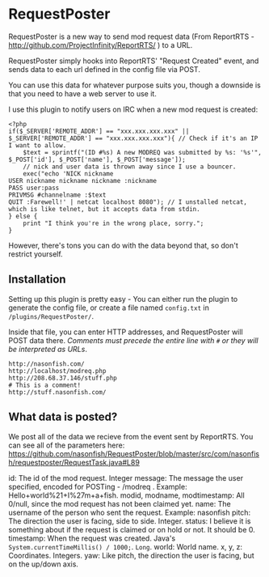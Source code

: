 RequestPoster
=============

RequestPoster is a new way to send mod request data (From ReportRTS - http://github.com/ProjectInfinity/ReportRTS/ ) to a URL.

RequestPoster simply hooks into ReportRTS' "Request Created" event, and sends data to each url defined in the config file via POST.

You can use this data for whatever purpose suits you, though a downside is that you need to have a web server to use it.

I use this plugin to notify users on IRC when a new mod request is created:

```
<?php
if($_SERVER['REMOTE_ADDR'] == "xxx.xxx.xxx.xxx" || $_SERVER['REMOTE_ADDR'] == "xxx.xxx.xxx.xxx"){ // Check if it's an IP I want to allow.
    $text = sprintf("(ID #%s) A new MODREQ was submitted by %s: '%s'", $_POST['id'], $_POST['name'], $_POST['message']);
    // nick and user data is thrown away since I use a bouncer.
    exec("echo 'NICK nickname
USER nickname nickname nickname :nickname
PASS user:pass
PRIVMSG #channelname :$text
QUIT :Farewell!' | netcat localhost 8080"); // I unstalled netcat, which is like telnet, but it accepts data from stdin.
} else {
    print "I think you're in the wrong place, sorry.";
}
```
However, there's tons you can do with the data beyond that, so don't restrict yourself.

Installation
------------

Setting up this plugin is pretty easy - You can either run the plugin to generate the config file, or create a file named `config.txt` in `/plugins/RequestPoster/`.

Inside that file, you can enter HTTP addresses, and RequestPoster will POST data there. *Comments must precede the entire line with `#` or they will be interpreted as URLs*.

```
http://nasonfish.com/
http://localhost/modreq.php
http://208.68.37.146/stuff.php
# This is a comment!
http://stuff.nasonfish.com/
```


What data is posted?
------------

We post all of the data we recieve from the event sent by ReportRTS. You can see all of the parameters here: https://github.com/nasonfish/RequestPoster/blob/master/src/com/nasonfish/requestposter/RequestTask.java#L89

id: The id of the mod request. Integer
message: The message the user specified, encoded for POSTing - /modreq <message>. Example: Hello+world%21+I%27m+a+fish.
modid, modname, modtimestamp: All 0/null, since the mod request has not been claimed yet.
name: The username of the person who sent the request. Example: nasonfish
pitch: The direction the user is facing, side to side. Integer.
status: I believe it is something about if the request is claimed or on hold or not. It should be 0.
timestamp: When the request was created. Java's `System.currentTimeMillis() / 1000;`. `Long`.
world: World name.
x, y, z: Coordinates. Integers.
yaw: Like pitch, the direction the user is facing, but on the up/down axis.
